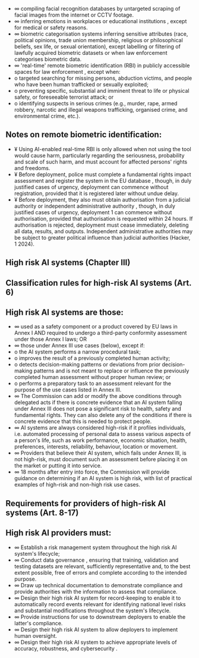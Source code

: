 - ∞ compiling  facial  recognition  databases by  untargeted  scraping  of  facial  images  from  the internet or CCTV footage.
- ∞ inferring  emotions  in  workplaces  or  educational  institutions ,  except  for  medical  or  safety reasons.
- ∞ biometric categorisation systems inferring sensitive attributes (race, political opinions, trade union  membership,  religious  or  philosophical  beliefs,  sex  life,  or  sexual  orientation),  except labelling or filtering  of  lawfully  acquired  biometric  datasets  or  when  law  enforcement categorises biometric data.
- ∞ 'real-time'  remote  biometric  identification  (RBI)  in  publicly  accessible  spaces  for  law enforcement , except when:
- o targeted searching for missing persons, abduction victims, and people who have been human trafficked or sexually exploited;
- o preventing  specific,  substantial  and  imminent  threat  to  life  or  physical  safety,  or foreseeable terrorist attack; or
- o identifying suspects in serious crimes (e.g., murder, rape, armed robbery, narcotic and illegal weapons trafficking, organised crime, and environmental crime, etc.).
## Notes on remote biometric identification:
- ¥ Using AI-enabled real-time RBI is  only  allowed when not using the tool would cause harm, particularly regarding the seriousness, probability and scale of such harm, and must account for affected persons' rights and freedoms.
- ¥ Before  deployment,  police  must  complete  a fundamental  rights  impact  assessment and register the system in the EU database , though, in duly justified cases of urgency, deployment can commence without registration, provided that it is registered later without undue delay.
- ¥ Before deployment,  they  also must  obtain authorisation from  a judicial authority or independent administrative authority , though, in duly justified cases of urgency, deployment 1 can commence without authorisation, provided that authorisation is requested within 24 hours. If authorisation is rejected, deployment must cease immediately, deleting all data, results, and outputs.
Independent administrative authorities may be subject to greater political influence than judicial authorities (Hacker, 1 2024).
## High risk AI systems (Chapter III)
## Classification rules for high-risk AI systems (Art. 6)
## High risk AI systems are those:
- ∞ used  as  a  safety  component  or  a  product  covered  by  EU  laws  in  Annex  I AND required  to undergo a third-party conformity assessment under those Annex I laws; OR
- ∞ those under Annex III use cases (below), except if:
- o the AI system performs a narrow procedural task;
- o improves the result of a previously completed human activity;
- o detects  decision-making  patterns  or  deviations  from  prior  decision-making  patterns and is not meant to replace or influence the previously completed human assessment without proper human review; or
- o performs  a  preparatory  task  to  an  assessment  relevant  for  the  purpose  of  the  use cases listed in Annex III.
- ∞ The Commission can add or modify the above conditions through delegated acts if there is concrete evidence that an AI system falling under Annex III does not pose a significant risk to health,  safety  and  fundamental rights.  They  can  also  delete  any  of  the  conditions  if  there  is concrete evidence that this is needed to protect people.
- ∞ AI systems are always considered high-risk if it profiles individuals, i.e. automated processing of  personal  data  to  assess  various  aspects  of  a  person's  life,  such  as  work  performance, economic situation, health, preferences, interests, reliability, behaviour, location or movement.
- ∞ Providers  that  believe  their  AI  system,  which  fails  under  Annex  III,  is  not  high-risk,  must document such an assessment before placing it on the market or putting it into service.
- ∞ 18 months after entry into force, the Commission will provide guidance on determining if an AI system is high risk, with list of practical examples of high-risk and non-high risk use cases.
## Requirements for providers of high-risk AI systems (Art. 8-17)
## High risk AI providers must:
- ∞ Establish a risk management system throughout the high risk AI system's lifecycle;
- ∞ Conduct data governance , ensuring that training, validation and testing datasets are relevant, sufficiently  representative  and,  to  the  best  extent  possible,  free  of  errors  and  complete according to the intended purpose.
- ∞ Draw up technical documentation to demonstrate compliance and provide authorities with the information to assess that compliance.
- ∞ Design their high risk AI system for record-keeping to enable it to automatically record events relevant  for  identifying  national  level  risks  and  substantial  modifications  throughout  the system's lifecycle.
- ∞ Provide instructions for use to downstream deployers to enable the latter's compliance.
- ∞ Design their high risk AI system to allow deployers to implement human oversight.
- ∞ Design their high risk  AI  system  to  achieve  appropriate  levels  of accuracy, robustness, and cybersecurity .
